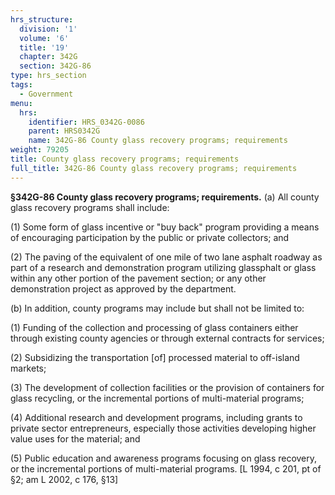 ```yaml
---
hrs_structure:
  division: '1'
  volume: '6'
  title: '19'
  chapter: 342G
  section: 342G-86
type: hrs_section
tags:
  - Government
menu:
  hrs:
    identifier: HRS_0342G-0086
    parent: HRS0342G
    name: 342G-86 County glass recovery programs; requirements
weight: 79205
title: County glass recovery programs; requirements
full_title: 342G-86 County glass recovery programs; requirements
---
```

**§342G-86 County glass recovery programs; requirements.** (a) All county glass recovery programs shall include:

(1) Some form of glass incentive or "buy back" program providing a means of encouraging participation by the public or private collectors; and

(2) The paving of the equivalent of one mile of two lane asphalt roadway as part of a research and demonstration program utilizing glassphalt or glass within any other portion of the pavement section; or any other demonstration project as approved by the department.

(b) In addition, county programs may include but shall not be limited to:

(1) Funding of the collection and processing of glass containers either through existing county agencies or through external contracts for services;

(2) Subsidizing the transportation [of] processed material to off-island markets;

(3) The development of collection facilities or the provision of containers for glass recycling, or the incremental portions of multi-material programs;

(4) Additional research and development programs, including grants to private sector entrepreneurs, especially those activities developing higher value uses for the material; and

(5) Public education and awareness programs focusing on glass recovery, or the incremental portions of multi-material programs. [L 1994, c 201, pt of §2; am L 2002, c 176, §13]